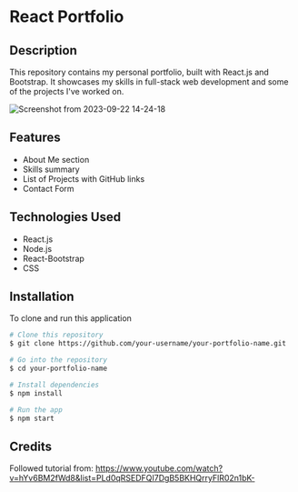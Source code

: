 # React Portfolio

## Description

This repository contains my personal portfolio, built with React.js and Bootstrap. It showcases my skills in full-stack web development and some of the projects I've worked on.

![Screenshot from 2023-09-22 14-24-18](https://github.com/butlerem/react-portfolio/assets/130527417/c6567069-9f4d-4a03-aa45-d36a883e5104)


## Features

- About Me section
- Skills summary
- List of Projects with GitHub links
- Contact Form

## Technologies Used

- React.js
- Node.js
- React-Bootstrap
- CSS

## Installation

To clone and run this application
```bash
# Clone this repository
$ git clone https://github.com/your-username/your-portfolio-name.git

# Go into the repository
$ cd your-portfolio-name

# Install dependencies
$ npm install

# Run the app
$ npm start
```

## Credits

Followed tutorial from:
https://www.youtube.com/watch?v=hYv6BM2fWd8&list=PLd0qRSEDFQI7DgB5BKHQrryFlR02n1bK-
